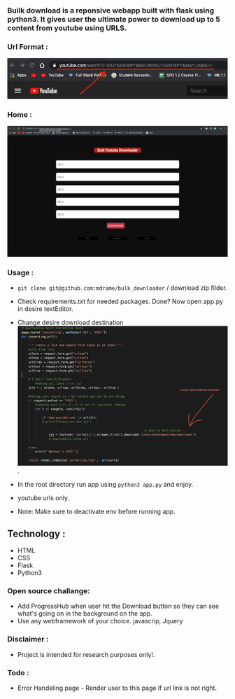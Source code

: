 ### Builk download is a  reponsive webapp built with flask using python3. It gives user the ultimate power to download up to 5 content from youtube using URLS.


### Url Format : 

<img src="/readmeImage/url.jpeg">

 ### Home : 

<img src="/readmeImage/home.png">


### Usage :

  * ``` git clone git@github.com:mdrame/bulk_downloader ``` / download zip filder.
  * Check requirements.txt for needed packages. Done? Now open app.py in desire textEditor.
  * Change desire download destination <img src="readmeImage/destination.png"/>.
  * In the root directory run app using ``` python3 app.py ``` and enjoy.
  * youtube urls only.
  
  * Note: Make sure to deactivate env before running app.
  

## Technology :

  * HTML
  * CSS
  * Flask
  * Python3
  
  
### Open source challange:

  * Add ProgressHub when user hit the Download button so they can see what's going on in the background on the app.
  * Use any webframework of your choice. javascrip, Jquery
  

### Disclaimer :

  * Project is intended for research purposes only!.
  
### Todo :

 * Error Handeling page - Render user to this page if url link is not right.



